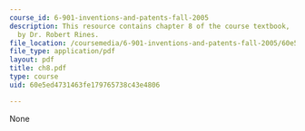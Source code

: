 ```yaml
---
course_id: 6-901-inventions-and-patents-fall-2005
description: This resource contains chapter 8 of the course textbook, 'Create or Perish',
  by Dr. Robert Rines.
file_location: /coursemedia/6-901-inventions-and-patents-fall-2005/60e5ed4731463fe179765738c43e4806_ch8.pdf
file_type: application/pdf
layout: pdf
title: ch8.pdf
type: course
uid: 60e5ed4731463fe179765738c43e4806

---
```

None